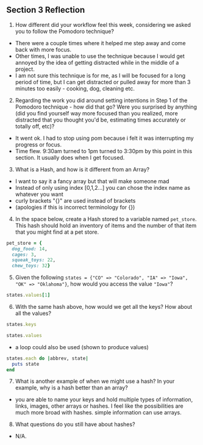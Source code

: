 ## Section 3 Reflection

1. How different did your workflow feel this week, considering we asked you to follow the Pomodoro technique?
* There were a couple times where it helped me step away and come back with more focus.
* Other times, I was unable to use the technique because I would get annoyed by the idea of getting distracted while in the middle of a project.
* I am not sure this technique is for me, as I will be focused for a long period of time, but I can get distracted or pulled away for more than 3 minutes too easily - cooking, dog, cleaning etc.

2. Regarding the work you did around setting intentions in Step 1 of the Pomodoro technique - how did that go? Were you surprised by anything (did you find yourself way more focused than you realized, more distracted that you thought you'd be, estimating times accurately or totally off, etc)?
* It went ok. I had to stop using pom because i felt it was interrupting my progress or focus.
* Time flew. 9:30am turned to 1pm turned to 3:30pm by this point in this section. It usually does when I get focused.

3. What is a Hash, and how is it different from an Array?
* I want to say it a fancy array but that will make someone mad
* Instead of only using index [0,1,2...] you can chose the index name as whatever you want
* curly brackets "{}" are used instead of brackets
* (apologies if this is incorrect terminology for {})

4. In the space below, create a Hash stored to a variable named `pet_store`.  This hash should hold an inventory of items and the number of that item that you might find at a pet store.

```ruby
pet_store = {
  dog_food: 14,
  cages: 3,
  squeak_toys: 22,
  chew_toys: 32}
```

5. Given the following `states = {"CO" => "Colorado", "IA" => "Iowa", "OK" => "Oklahoma"}`, how would you access the value `"Iowa"`?

```ruby
states.values[1]
```

6. With the same hash above, how would we get all the keys?  How about all the values?
```ruby
states.keys
```
```ruby
states.values
```
* a loop could also be used (shown to produce values)
```ruby
states.each do |abbrev, state|
  puts state
end
```

7. What is another example of when we might use a hash?  In your example, why is a hash better than an array?
* you are able to name your keys and hold multiple types of information, links, images, other arrays or hashes. I feel like the possibilities are much more broad with hashes. simple information can use arrays.

8. What questions do you still have about hashes?
* N/A.
